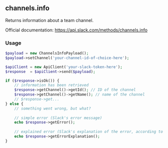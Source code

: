## channels.info

Returns information about a team channel.

Official documentation: https://api.slack.com/methods/channels.info


### Usage

```php
$payload = new ChannelsInfoPayload();
$payload->setChannel('your-channel-id-of-choice-here');

$apiClient = new ApiClient('your-slack-token-here');
$response  = $apiClient->send($payload);

if ($response->isOk()) {
    // information has been retrieved
    $response->getChannel()->getId(); // ID of the channel
    $response->getChannel()->getName(); // name of the channel
    // $response->get...
} else {
    // something went wrong, but what?
    
    // simple error (Slack's error message)
    echo $response->getError();
    
    // explained error (Slack's explanation of the error, according to the documentation)
    echo $response->getErrorExplanation();
}
```
